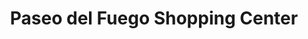 ---
title: "Paseo del Fuego Shopping Center"
url: /ushuaia/paseo-del-fuego-shopping-center/
shop: centro comercial
---